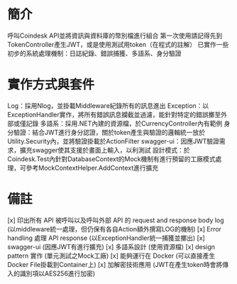 # 簡介
呼叫Coindesk API並將資訊與資料庫的幣別檔進行組合
第一次使用請記得先到TokenController產生JWT，或是使用測試用token（在程式的註解）
已實作一些初步的系統處理機制：日誌紀錄、錯誤捕獲、多語系、身分驗證

# 實作方式與套件
Log：採用Nlog，並掛載Middleware紀錄所有的訊息進出
Exception：以ExceptionHandler實作，將所有錯誤訊息攔截並過濾，能針對特定的錯誤擲至外部或僅記錄
多語系：採用.NET內建的資源檔，於CurrencyController內有範例
身分驗證：結合JWT進行身分認證，關於token產生與驗證的邏輯統一放於Utility.Security內，並將驗證掛載於ActionFilter
swagger-ui：因應JWT驗證需求，擴充swagger使其支援於畫面上輸入，以利測試
設計模式：於Coindesk.Test內針對DatabaseContext的Mock機制有進行預留的工廠模式處理，可參考MockContextHelper.AddContext進行擴充

# 備註
[x] 印出所有 API 被呼叫以及呼叫外部 API 的 request and response body log
	(以middleware統一處理，但仍保有各自Action額外撰寫LOG的機制)
[x] Error handling 處理 API response
	(以ExceptionHandler統一捕獲並擲出)
[x] swagger-ui
	(因應JWT有進行擴充)
[x] 多語系設計
	(使用資源檔)
[x] design pattern 實作
	(單元測試之Mock工廠)
[x] 能夠運行在 Docker
	(可以直接產生Docker File掛載到Container上)
[x] 加解密技術應用
	(JWT在產生token時會將傳入的識別項以AES256進行加密)
